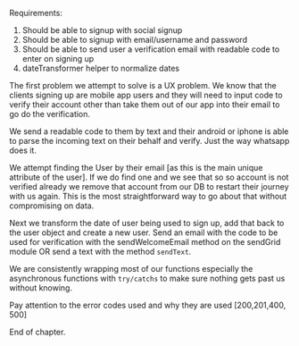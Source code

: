 Requirements:
1. Should be able to signup with social signup
2. Should be able to signup with email/username and password
3. Should be able to send user a verification email with readable code to enter on signing up 
4. dateTransformer helper to normalize dates


The first problem we attempt to solve is a UX problem. We know that the clients signing up are mobile app users and they will need to input code to verify their account other than take them out of our app into their email to go do the verification.

We send a readable code to them by text and their android or iphone is able to parse the incoming text on their behalf and verify. Just the way whatsapp does it.

We attempt finding the User by their email [as this is the main unique attribute of the user]. If we do find one and we see that so so account is not verified already we remove that account from our DB to restart their journey with us again. This is the most straightforward way to go about that without compromising on data.

Next we transform the date of user being used to sign up, add that back to the user object and create a new user. Send an email with the code to be used for verification with the sendWelcomeEmail method on the sendGrid module OR send a text with the method `sendText`. 

We are consistently wrapping most of our functions especially the asynchronous functions with `try/catchs` to make sure nothing gets past us without knowing.

Pay attention to the error codes used and why they are used [200,201,400, 500]

End of chapter.